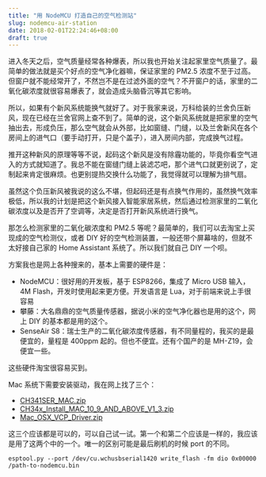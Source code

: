 ```yaml
---
title: "用 NodeMCU 打造自己的空气检测站"
slug: nodemcu-air-station
date: 2018-02-01T22:24:46+08:00
draft: true
---
```


进入冬天之后，空气质量经常各种爆表，所以我也开始关注起家里空气质量了。最简单的做法就是买个好点的空气净化器嘛，保证家里的 PM2.5 浓度不至于过高。但窗户就不能经常开了，不然岂不是在过滤外面的空气？不开窗户的话，家里的二氧化碳浓度就很容易爆表了，就会造成头脑昏沉等其它影响。

所以，如果有个新风系统能换气就好了。对于我家来说，万科给装的兰舍负压新风，现在已经在兰舍官网上查不到了。简单的说，这个新风系统就是把家里的空气抽出去，形成负压，那么空气就会从外部，比如窗缝、门缝，以及兰舍新风在各个房间上的进气口（要手动打开，只是个盖子），进入房间内部，完成换气过程。

推开这种新风的原理等等不说，起码这个新风是没有除霾功能的，毕竟你看空气进入的方式就知道了。我总不能在窗缝门缝上装滤芯吧，那个进气口就更别说了，定制起来肯定很麻烦。也更别提热交换什么功能了，我觉得就可以理解为排气扇。

虽然这个负压新风被我说的这么不堪，但起码还是有点换气作用的，虽然换气效率极低，所以我的计划是把这个新风接入智能家居系统，然后通过检测家里的二氧化碳浓度以及是否开了空调等，决定是否打开新风系统进行换气。

那怎么检测家里的二氧化碳浓度和 PM2.5 等呢？最简单的，我们可以去淘宝上买现成的空气检测仪，或者 DIY 好的空气检测装置，一般还带个屏幕啥的，但就不太好接自己家的 Home Assistant 系统了。所以我们就自己 DIY 一个呗。

方案我也是网上各种搜来的，基本上需要的硬件是：

* NodeMCU：很好用的开发板，基于 ESP8266，集成了 Micro USB 输入，4M Flash，开发时使用起来更方便。开发语言是 Lua，对于前端来说上手很容易
* 攀藤：大名鼎鼎的空气质量传感器，据说小米的空气净化器也是用的这个，网上 DIY 的基本都是用的这个。
* SenseAir S8：瑞士生产的二氧化碳浓度传感器，有不同量程的，我买的是最便宜的，量程是 400ppm 起的。但也不便宜。还有个国产的是 MH-Z19，会便宜一些。

这些硬件淘宝很容易买到。

Mac 系统下需要安装驱动，我在网上找了三个：

* [CH341SER_MAC.zip](/files/nodemcu-air-station/CH341SER_MAC.zip)
* [CH34x_Install_MAC_10_9_AND_ABOVE_V1_3.zip](/files/nodemcu-air-station/CH34x_Install_MAC_10_9_AND_ABOVE_V1_3.zip)
* [Mac_OSX_VCP_Driver.zip](/files/nodemcu-air-station/Mac_OSX_VCP_Driver.zip)

这三个应该都是可以的，可以自己试一试。第一个和第二个应该是一样的，我应该是用了这两个中的一个。唯一的区别可能是最后刷机的时候 port 的不同。

```
esptool.py --port /dev/cu.wchusbserial1420 write_flash -fm dio 0x00000 /path-to-nodemcu.bin
```